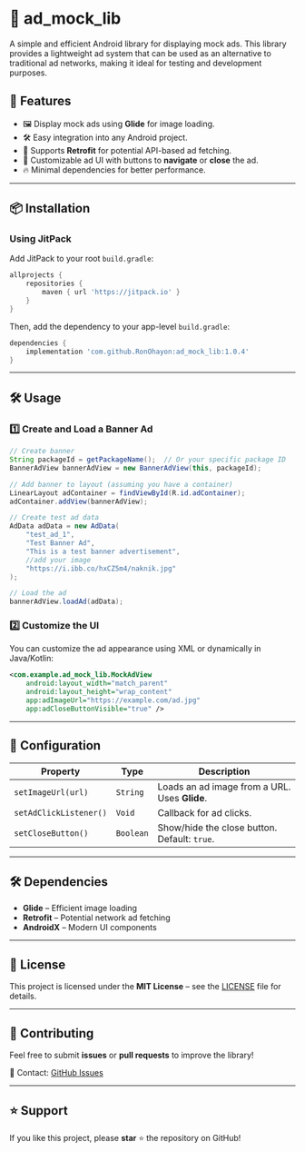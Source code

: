 # 📢 ad\_mock\_lib

A simple and efficient Android library for displaying mock ads. This library provides a lightweight ad system that can be used as an alternative to traditional ad networks, making it ideal for testing and development purposes.

## 🚀 Features

- 🖼️ Display mock ads using **Glide** for image loading.
- 🛠️ Easy integration into any Android project.
- 📡 Supports **Retrofit** for potential API-based ad fetching.
- 🔧 Customizable ad UI with buttons to **navigate** or **close** the ad.
- 🔥 Minimal dependencies for better performance.

---

## 📦 Installation

### **Using JitPack**

Add JitPack to your root `build.gradle`:

```gradle
allprojects {
    repositories {
        maven { url 'https://jitpack.io' }
    }
}
```

Then, add the dependency to your app-level `build.gradle`:

```gradle
dependencies {
    implementation 'com.github.RonOhayon:ad_mock_lib:1.0.4'
}
```

---

## 🛠️ Usage

### **1️⃣ Create and Load a Banner Ad**

```java
// Create banner
String packageId = getPackageName();  // Or your specific package ID
BannerAdView bannerAdView = new BannerAdView(this, packageId);

// Add banner to layout (assuming you have a container)
LinearLayout adContainer = findViewById(R.id.adContainer);
adContainer.addView(bannerAdView);

// Create test ad data
AdData adData = new AdData(
    "test_ad_1",
    "Test Banner Ad",
    "This is a test banner advertisement",
    //add your image
    "https://i.ibb.co/hxCZ5m4/naknik.jpg"
);

// Load the ad
bannerAdView.loadAd(adData);
```

### **2️⃣ Customize the UI**

You can customize the ad appearance using XML or dynamically in Java/Kotlin:

```xml
<com.example.ad_mock_lib.MockAdView
    android:layout_width="match_parent"
    android:layout_height="wrap_content"
    app:adImageUrl="https://example.com/ad.jpg"
    app:adCloseButtonVisible="true" />
```

---

## 🔧 Configuration

| Property               | Type      | Description                                   |
| ---------------------- | --------- | --------------------------------------------- |
| `setImageUrl(url)`     | `String`  | Loads an ad image from a URL. Uses **Glide**. |
| `setAdClickListener()` | `Void`    | Callback for ad clicks.                       |
| `setCloseButton()`     | `Boolean` | Show/hide the close button. Default: `true`.  |

---

## 🛠️ Dependencies

- **Glide** – Efficient image loading
- **Retrofit** – Potential network ad fetching
- **AndroidX** – Modern UI components

---

## 📜 License

This project is licensed under the **MIT License** – see the [LICENSE](LICENSE) file for details.

---

## 🤝 Contributing

Feel free to submit **issues** or **pull requests** to improve the library!

📩 Contact: [GitHub Issues](https://github.com/RonOhayon/ad_mock_lib/issues)

---

## ⭐ Support

If you like this project, please **star** ⭐ the repository on GitHub!

